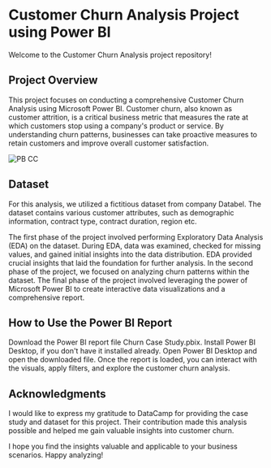 # Customer Churn Analysis Project using Power BI
Welcome to the Customer Churn Analysis project repository!

## Project Overview

This project focuses on conducting a comprehensive Customer Churn Analysis using Microsoft Power BI. Customer churn, also known as customer attrition, is a critical business metric that measures the rate at which customers stop using a company's product or service. By understanding churn patterns, businesses can take proactive measures to retain customers and improve overall customer satisfaction.

![PB CC](https://github.com/pratham-sachdeva/Powerbi-customer-churn-analysis/assets/47927147/7fc7e414-b538-46d7-89b1-1005135a21e7)


## Dataset

For this analysis, we utilized a fictitious dataset from company Databel. The dataset contains various customer attributes, such as demographic information, contract type, contract duration, region etc.

The first phase of the project involved performing Exploratory Data Analysis (EDA) on the dataset. During EDA, data was examined, checked for missing values, and gained initial insights into the data distribution. EDA provided crucial insights that laid the foundation for further analysis.
In the second phase of the project, we focused on analyzing churn patterns within the dataset.
The final phase of the project involved leveraging the power of Microsoft Power BI to create interactive data visualizations and a comprehensive report.

## How to Use the Power BI Report

Download the Power BI report file Churn Case Study.pbix.
Install Power BI Desktop, if you don't have it installed already.
Open Power BI Desktop and open the downloaded file.
Once the report is loaded, you can interact with the visuals, apply filters, and explore the customer churn analysis.

## Acknowledgments

I would like to express my gratitude to DataCamp for providing the case study and dataset for this project. Their contribution made this analysis possible and helped me gain valuable insights into customer churn.

I hope you find the insights valuable and applicable to your business scenarios. Happy analyzing!
